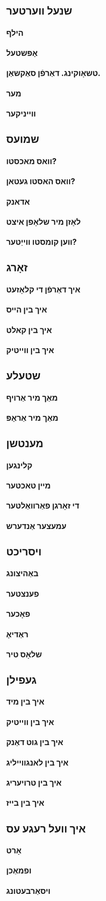 # שנעל ווערטער

## הילף

## אָפּשטעל

## טשאָוקינג. דאַרפֿן סאַקשאַן.

## מער

## ווייניקער

# שמועס

## וואס מאכסטו?

## וואס האסטו געטאן?

## אדאנק

## לאָזן מיר שלאָפן איצט

## ווען קומסטו ווייַטער?

# זאָרג

## איך דאַרפֿן די קלאָזעט

## איך בין הייס

## איך בין קאלט

## איך בין ווייטיק

# שטעלע

## מאַך מיר אַרויף

## מאַך מיר אַראָפּ

# מענטשן

## קלינגען

## מיין טאכטער

## די זאָרגן פאַרוואַלטער

## עמעצער אַנדערש

# ויסריכט

## באַהיצונג

## פענצטער

## פאָכער

## ראַדיאָ

## שלאָס טיר

# געפילן

## איך בין מיד

## איך בין ווייטיק

## איך בין גוט דאַנק

## איך בין לאנגווייליג

## איך בין טרויעריג

## איך בין בייז

# איך וועל רעגע עס <meta data-spell-branch="" data-spell-update-dyn-onchange="">

##  <meta data-dyn="spell-word-prediction" data-words-file="../Spell_Prediction/bncfrequency.json" data-max-nodes="3" data-predict-after-n-chars="3">

##  <meta data-dyn="spell-letter-prediction" data-words-file="../Spell_Prediction/bncfrequency.json">

## אָרט <meta data-spell-letter=" ">

## ופמאַכן <meta data-spell-delchar="">

## ויסאַרבעטונג <meta data-spell-finish="">
